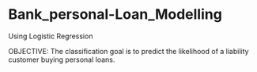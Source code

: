 # Bank_personal-Loan_Modelling
Using Logistic Regression

OBJECTIVE:
The classification goal is to predict the likelihood of a liability customer buying personal loans.
